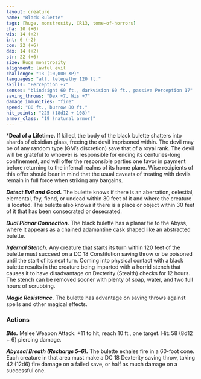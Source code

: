 ```yaml
---
layout: creature
name: "Black Bulette"
tags: [huge, monstrosity, CR13, tome-of-horrors]
cha: 10 (+0)
wis: 14 (+2)
int: 6 (-2)
con: 22 (+6)
dex: 14 (+2)
str: 22 (+6)
size: Huge monstrosity
alignment: lawful evil
challenge: "13 (10,000 XP)"
languages: "all, telepathy 120 ft."
skills: "Perception +7"
senses: "blindsight 60 ft., darkvision 60 ft., passive Perception 17"
saving_throws: "Dex +7, Wis +7"
damage_immunities: "fire"
speed: "80 ft., burrow 80 ft."
hit_points: "225 (18d12 + 108)"
armor_class: "19 (natural armor)"
---
```


***Deal of a Lifetime.** If killed, the body of the black bulette shatters
into shards of obsidian glass, freeing the devil imprisoned within. The
devil may be of any random type (GM’s discretion) save that of a royal
rank. The devil will be grateful to whoever is responsible for ending its
centuries-long confinement, and will offer the responsible parties one
favor in payment before returning to the infernal realms of its home plane.
Wise recipients of this offer should bear in mind that the usual caveats of
treating with devils remain in full force when striking any bargains.

***Detect Evil and Good.*** The bulette knows if there is an aberration,
celestial, elemental, fey, fiend, or undead within 30 feet of it and where
the creature is located. The bulette also knows if there is a place or object
within 30 feet of it that has been consecrated or desecrated.

***Dual Planar Connection.*** The black bulette has a planar tie to the
Abyss, where it appears as a chained adamantine cask shaped like an
abstracted bulette.

***Infernal Stench.*** Any creature that starts its turn within 120 feet of
the bulette must succeed on a DC 18 Constitution saving throw or be
poisoned until the start of its next turn. Coming into physical contact with
a black bulette results in the creature being imparted with a horrid stench
that causes it to have disadvantage on Dexterity (Stealth) checks for 12
hours. The stench can be removed sooner with plenty of soap, water, and
two full hours of scrubbing.

***Magic Resistance.*** The bulette has advantage on saving throws against
spells and other magical effects.

### Actions

***Bite.*** Melee Weapon Attack: +11 to hit, reach 10 ft., one target. Hit: 58
(8d12 + 6) piercing damage.

***Abyssal Breath (Recharge 5–6).*** The bulette exhales fire in a 60-foot
cone. Each creature in that area must make a DC 18 Dexterity saving
throw, taking 42 (12d6) fire damage on a failed save, or half as much
damage on a successful one.
